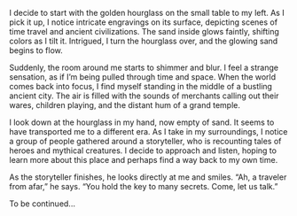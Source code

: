 I decide to start with the golden hourglass on the small table to my left. As I pick it up, I notice intricate engravings on its surface, depicting scenes of time travel and ancient civilizations. The sand inside glows faintly, shifting colors as I tilt it. Intrigued, I turn the hourglass over, and the glowing sand begins to flow.

Suddenly, the room around me starts to shimmer and blur. I feel a strange sensation, as if I’m being pulled through time and space. When the world comes back into focus, I find myself standing in the middle of a bustling ancient city. The air is filled with the sounds of merchants calling out their wares, children playing, and the distant hum of a grand temple.

I look down at the hourglass in my hand, now empty of sand. It seems to have transported me to a different era. As I take in my surroundings, I notice a group of people gathered around a storyteller, who is recounting tales of heroes and mythical creatures. I decide to approach and listen, hoping to learn more about this place and perhaps find a way back to my own time.

As the storyteller finishes, he looks directly at me and smiles. “Ah, a traveler from afar,” he says. “You hold the key to many secrets. Come, let us talk.”

To be continued...
